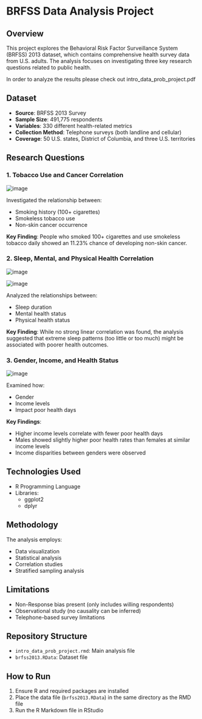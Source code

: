 # BRFSS Data Analysis Project

## Overview
This project explores the Behavioral Risk Factor Surveillance System (BRFSS) 2013 dataset, which contains comprehensive health survey data from U.S. adults. The analysis focuses on investigating three key research questions related to public health.

In order to analyze the results please check out intro_data_prob_project.pdf

## Dataset
- **Source**: BRFSS 2013 Survey
- **Sample Size**: 491,775 respondents
- **Variables**: 330 different health-related metrics
- **Collection Method**: Telephone surveys (both landline and cellular)
- **Coverage**: 50 U.S. states, District of Columbia, and three U.S. territories

## Research Questions

### 1. Tobacco Use and Cancer Correlation

![image](https://github.com/user-attachments/assets/fdf047a3-c218-4415-8e3f-f0cae44909f2)

Investigated the relationship between:
- Smoking history (100+ cigarettes)
- Smokeless tobacco use
- Non-skin cancer occurrence

**Key Finding**: People who smoked 100+ cigarettes and use smokeless tobacco daily showed an 11.23% chance of developing non-skin cancer.

### 2. Sleep, Mental, and Physical Health Correlation

![image](https://github.com/user-attachments/assets/7b37d1ae-e2c1-44aa-a664-369f779637d3)

![image](https://github.com/user-attachments/assets/a79f165b-4e10-40b8-a95c-4d088f748dde)

Analyzed the relationships between:
- Sleep duration
- Mental health status
- Physical health status

**Key Finding**: While no strong linear correlation was found, the analysis suggested that extreme sleep patterns (too little or too much) might be associated with poorer health outcomes.

### 3. Gender, Income, and Health Status

![image](https://github.com/user-attachments/assets/da10e958-6669-4b96-ab95-b65feea90a08)


Examined how:
- Gender
- Income levels
- Impact poor health days

**Key Findings**:
- Higher income levels correlate with fewer poor health days
- Males showed slightly higher poor health rates than females at similar income levels
- Income disparities between genders were observed

## Technologies Used
- R Programming Language
- Libraries:
  - ggplot2
  - dplyr

## Methodology
The analysis employs:
- Data visualization
- Statistical analysis
- Correlation studies
- Stratified sampling analysis

## Limitations
- Non-Response bias present (only includes willing respondents)
- Observational study (no causality can be inferred)
- Telephone-based survey limitations

## Repository Structure
- `intro_data_prob_project.rmd`: Main analysis file
- `brfss2013.RData`: Dataset file

## How to Run
1. Ensure R and required packages are installed
2. Place the data file (`brfss2013.RData`) in the same directory as the RMD file
3. Run the R Markdown file in RStudio
